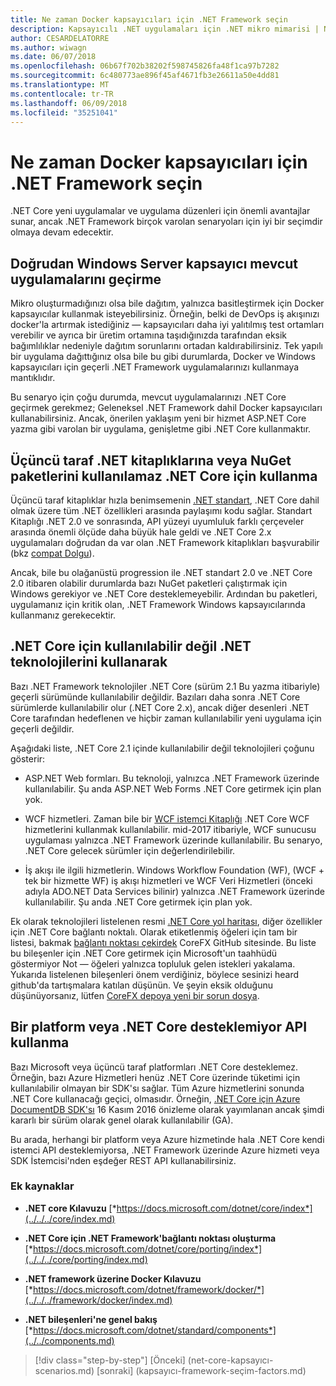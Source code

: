 ```yaml
---
title: Ne zaman Docker kapsayıcıları için .NET Framework seçin
description: Kapsayıcılı .NET uygulamaları için .NET mikro mimarisi | Ne zaman Docker kapsayıcıları için .NET Framework seçin
author: CESARDELATORRE
ms.author: wiwagn
ms.date: 06/07/2018
ms.openlocfilehash: 06b67f702b38202f598745826fa48f1ca97b7282
ms.sourcegitcommit: 6c480773ae896f45af4671fb3e26611a50e4dd81
ms.translationtype: MT
ms.contentlocale: tr-TR
ms.lasthandoff: 06/09/2018
ms.locfileid: "35251041"
---
```

# <a name="when-to-choose-net-framework-for-docker-containers"></a>Ne zaman Docker kapsayıcıları için .NET Framework seçin

.NET Core yeni uygulamalar ve uygulama düzenleri için önemli avantajlar sunar, ancak .NET Framework birçok varolan senaryoları için iyi bir seçimdir olmaya devam edecektir.

## <a name="migrating-existing-applications-directly-to-a-windows-server-container"></a>Doğrudan Windows Server kapsayıcı mevcut uygulamalarını geçirme

Mikro oluşturmadığınızı olsa bile dağıtım, yalnızca basitleştirmek için Docker kapsayıcılar kullanmak isteyebilirsiniz. Örneğin, belki de DevOps iş akışınızı docker'la artırmak istediğiniz — kapsayıcıları daha iyi yalıtılmış test ortamları verebilir ve ayrıca bir üretim ortamına taşıdığınızda tarafından eksik bağımlılıklar nedeniyle dağıtım sorunlarını ortadan kaldırabilirsiniz. Tek yapılı bir uygulama dağıttığınız olsa bile bu gibi durumlarda, Docker ve Windows kapsayıcıları için geçerli .NET Framework uygulamalarınızı kullanmaya mantıklıdır.

Bu senaryo için çoğu durumda, mevcut uygulamalarınızı .NET Core geçirmek gerekmez; Geleneksel .NET Framework dahil Docker kapsayıcıları kullanabilirsiniz. Ancak, önerilen yaklaşım yeni bir hizmet ASP.NET Core yazma gibi varolan bir uygulama, genişletme gibi .NET Core kullanmaktır.

## <a name="using-third-party-net-libraries-or-nuget-packages-not-available-for-net-core"></a>Üçüncü taraf .NET kitaplıklarına veya NuGet paketlerini kullanılamaz .NET Core için kullanma

Üçüncü taraf kitaplıklar hızla benimsemenin [.NET standart](../../net-standard.md), .NET Core dahil olmak üzere tüm .NET özellikleri arasında paylaşımı kodu sağlar. Standart Kitaplığı .NET 2.0 ve sonrasında, API yüzeyi uyumluluk farklı çerçeveler arasında önemli ölçüde daha büyük hale geldi ve .NET Core 2.x uygulamaları doğrudan da var olan .NET Framework kitaplıkları başvurabilir (bkz [compat Dolgu](https://github.com/dotnet/standard/blob/master/docs/faq.md#how-does-net-standard-versioning-work)).

Ancak, bile bu olağanüstü progression ile .NET standart 2.0 ve .NET Core 2.0 itibaren olabilir durumlarda bazı NuGet paketleri çalıştırmak için Windows gerekiyor ve .NET Core desteklemeyebilir. Ardından bu paketleri, uygulamanız için kritik olan, .NET Framework Windows kapsayıcılarında kullanmanız gerekecektir.

## <a name="using-net-technologies-not-available-for-net-core"></a>.NET Core için kullanılabilir değil .NET teknolojilerini kullanarak 

Bazı .NET Framework teknolojiler .NET Core (sürüm 2.1 Bu yazma itibariyle) geçerli sürümünde kullanılabilir değildir. Bazıları daha sonra .NET Core sürümlerde kullanılabilir olur (.NET Core 2.x), ancak diğer desenleri .NET Core tarafından hedeflenen ve hiçbir zaman kullanılabilir yeni uygulama için geçerli değildir.

Aşağıdaki liste, .NET Core 2.1 içinde kullanılabilir değil teknolojileri çoğunu gösterir:

-   ASP.NET Web formları. Bu teknoloji, yalnızca .NET Framework üzerinde kullanılabilir. Şu anda ASP.NET Web Forms .NET Core getirmek için plan yok.

-   WCF hizmetleri. Zaman bile bir [WCF istemci Kitaplığı](https://github.com/dotnet/wcf) .NET Core WCF hizmetlerini kullanmak kullanılabilir. mid-2017 itibariyle, WCF sunucusu uygulaması yalnızca .NET Framework üzerinde kullanılabilir. Bu senaryo, .NET Core gelecek sürümler için değerlendirilebilir.

-   İş akışı ile ilgili hizmetlerin. Windows Workflow Foundation (WF), (WCF + tek bir hizmette WF) iş akışı hizmetleri ve WCF Veri Hizmetleri (önceki adıyla ADO.NET Data Services bilinir) yalnızca .NET Framework üzerinde kullanılabilir. Şu anda .NET Core getirmek için plan yok.

Ek olarak teknolojileri listelenen resmi [.NET Core yol haritası](https://github.com/aspnet/Home/wiki/Roadmap), diğer özellikler için .NET Core bağlantı noktalı. Olarak etiketlenmiş öğeleri için tam bir listesi, bakmak [bağlantı noktası çekirdek](https://github.com/dotnet/corefx/issues?q=is%3Aopen+is%3Aissue+label%3Aport-to-core) CoreFX GitHub sitesinde. Bu liste bu bileşenler için .NET Core getirmek için Microsoft'un taahhüdü göstermiyor Not — öğeleri yalnızca topluluk gelen istekleri yakalama. Yukarıda listelenen bileşenleri önem verdiğiniz, böylece sesinizi heard github'da tartışmalara katılan düşünün. Ve şeyin eksik olduğunu düşünüyorsanız, lütfen [CoreFX depoya yeni bir sorun dosya](https://github.com/dotnet/corefx/issues/new).

## <a name="using-a-platform-or-api-that-does-not-support-net-core"></a>Bir platform veya .NET Core desteklemiyor API kullanma

Bazı Microsoft veya üçüncü taraf platformları .NET Core desteklemez. Örneğin, bazı Azure Hizmetleri henüz .NET Core üzerinde tüketimi için kullanılabilir olmayan bir SDK'sı sağlar. Tüm Azure hizmetlerini sonunda .NET Core kullanacağı geçici, olmasıdır. Örneğin, [.NET Core için Azure DocumentDB SDK'sı](https://www.nuget.org/packages/Microsoft.Azure.DocumentDB.Core/1.2.1) 16 Kasım 2016 önizleme olarak yayımlanan ancak şimdi kararlı bir sürüm olarak genel olarak kullanılabilir (GA).

Bu arada, herhangi bir platform veya Azure hizmetinde hala .NET Core kendi istemci API desteklemiyorsa, .NET Framework üzerinde Azure hizmeti veya SDK İstemcisi'nden eşdeğer REST API kullanabilirsiniz.

### <a name="additional-resources"></a>Ek kaynaklar

-   **.NET core Kılavuzu**
    [*https://docs.microsoft.com/dotnet/core/index*](../../../core/index.md)

-   **.NET Core için .NET Framework'bağlantı noktası oluşturma**
    [*https://docs.microsoft.com/dotnet/core/porting/index*](../../../core/porting/index.md)

-   **.NET framework üzerine Docker Kılavuzu**
    [*https://docs.microsoft.com/dotnet/framework/docker/*](../../../framework/docker/index.md)

-   **.NET bileşenleri'ne genel bakış**
    [*https://docs.microsoft.com/dotnet/standard/components*](../../components.md)




>[!div class="step-by-step"]
[Önceki] (net-core-kapsayıcı-scenarios.md) [sonraki] (kapsayıcı-framework-seçim-factors.md)
